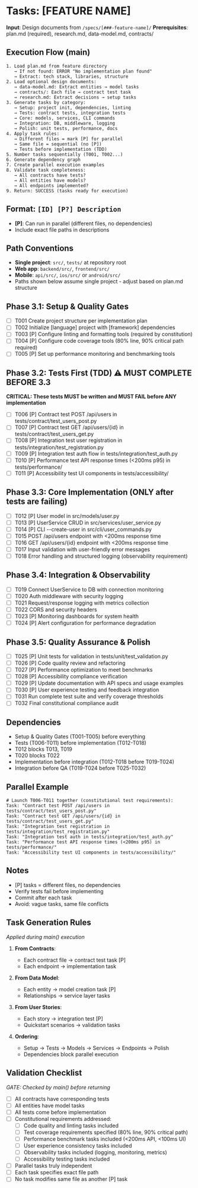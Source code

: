 # Tasks: [FEATURE NAME]

**Input**: Design documents from `/specs/[###-feature-name]/`
**Prerequisites**: plan.md (required), research.md, data-model.md, contracts/

## Execution Flow (main)

```
1. Load plan.md from feature directory
   → If not found: ERROR "No implementation plan found"
   → Extract: tech stack, libraries, structure
2. Load optional design documents:
   → data-model.md: Extract entities → model tasks
   → contracts/: Each file → contract test task
   → research.md: Extract decisions → setup tasks
3. Generate tasks by category:
   → Setup: project init, dependencies, linting
   → Tests: contract tests, integration tests
   → Core: models, services, CLI commands
   → Integration: DB, middleware, logging
   → Polish: unit tests, performance, docs
4. Apply task rules:
   → Different files = mark [P] for parallel
   → Same file = sequential (no [P])
   → Tests before implementation (TDD)
5. Number tasks sequentially (T001, T002...)
6. Generate dependency graph
7. Create parallel execution examples
8. Validate task completeness:
   → All contracts have tests?
   → All entities have models?
   → All endpoints implemented?
9. Return: SUCCESS (tasks ready for execution)
```

## Format: `[ID] [P?] Description`

- **[P]**: Can run in parallel (different files, no dependencies)
- Include exact file paths in descriptions

## Path Conventions

- **Single project**: `src/`, `tests/` at repository root
- **Web app**: `backend/src/`, `frontend/src/`
- **Mobile**: `api/src/`, `ios/src/` or `android/src/`
- Paths shown below assume single project - adjust based on plan.md structure

## Phase 3.1: Setup & Quality Gates

- [ ] T001 Create project structure per implementation plan
- [ ] T002 Initialize [language] project with [framework] dependencies
- [ ] T003 [P] Configure linting and formatting tools (required by constitution)
- [ ] T004 [P] Configure code coverage tools (80% line, 90% critical path required)
- [ ] T005 [P] Set up performance monitoring and benchmarking tools

## Phase 3.2: Tests First (TDD) ⚠️ MUST COMPLETE BEFORE 3.3

**CRITICAL: These tests MUST be written and MUST FAIL before ANY implementation**

- [ ] T006 [P] Contract test POST /api/users in tests/contract/test_users_post.py
- [ ] T007 [P] Contract test GET /api/users/{id} in tests/contract/test_users_get.py
- [ ] T008 [P] Integration test user registration in tests/integration/test_registration.py
- [ ] T009 [P] Integration test auth flow in tests/integration/test_auth.py
- [ ] T010 [P] Performance test API response times (<200ms p95) in tests/performance/
- [ ] T011 [P] Accessibility test UI components in tests/accessibility/

## Phase 3.3: Core Implementation (ONLY after tests are failing)

- [ ] T012 [P] User model in src/models/user.py
- [ ] T013 [P] UserService CRUD in src/services/user_service.py
- [ ] T014 [P] CLI --create-user in src/cli/user_commands.py
- [ ] T015 POST /api/users endpoint with <200ms response time
- [ ] T016 GET /api/users/{id} endpoint with <200ms response time
- [ ] T017 Input validation with user-friendly error messages
- [ ] T018 Error handling and structured logging (observability requirement)

## Phase 3.4: Integration & Observability

- [ ] T019 Connect UserService to DB with connection monitoring
- [ ] T020 Auth middleware with security logging
- [ ] T021 Request/response logging with metrics collection
- [ ] T022 CORS and security headers
- [ ] T023 [P] Monitoring dashboards for system health
- [ ] T024 [P] Alert configuration for performance degradation

## Phase 3.5: Quality Assurance & Polish

- [ ] T025 [P] Unit tests for validation in tests/unit/test_validation.py
- [ ] T026 [P] Code quality review and refactoring
- [ ] T027 [P] Performance optimization to meet benchmarks
- [ ] T028 [P] Accessibility compliance verification
- [ ] T029 [P] Update documentation with API specs and usage examples
- [ ] T030 [P] User experience testing and feedback integration
- [ ] T031 Run complete test suite and verify coverage thresholds
- [ ] T032 Final constitutional compliance audit

## Dependencies

- Setup & Quality Gates (T001-T005) before everything
- Tests (T006-T011) before implementation (T012-T018)
- T012 blocks T013, T019
- T020 blocks T022
- Implementation before integration (T012-T018 before T019-T024)
- Integration before QA (T019-T024 before T025-T032)

## Parallel Example

```
# Launch T006-T011 together (constitutional test requirements):
Task: "Contract test POST /api/users in tests/contract/test_users_post.py"
Task: "Contract test GET /api/users/{id} in tests/contract/test_users_get.py"
Task: "Integration test registration in tests/integration/test_registration.py"
Task: "Integration test auth in tests/integration/test_auth.py"
Task: "Performance test API response times (<200ms p95) in tests/performance/"
Task: "Accessibility test UI components in tests/accessibility/"
```

## Notes

- [P] tasks = different files, no dependencies
- Verify tests fail before implementing
- Commit after each task
- Avoid: vague tasks, same file conflicts

## Task Generation Rules

_Applied during main() execution_

1. **From Contracts**:
   - Each contract file → contract test task [P]
   - Each endpoint → implementation task
2. **From Data Model**:
   - Each entity → model creation task [P]
   - Relationships → service layer tasks
3. **From User Stories**:

   - Each story → integration test [P]
   - Quickstart scenarios → validation tasks

4. **Ordering**:
   - Setup → Tests → Models → Services → Endpoints → Polish
   - Dependencies block parallel execution

## Validation Checklist

_GATE: Checked by main() before returning_

- [ ] All contracts have corresponding tests
- [ ] All entities have model tasks
- [ ] All tests come before implementation
- [ ] Constitutional requirements addressed:
  - [ ] Code quality and linting tasks included
  - [ ] Test coverage requirements specified (80% line, 90% critical path)
  - [ ] Performance benchmark tasks included (<200ms API, <100ms UI)
  - [ ] User experience consistency tasks included
  - [ ] Observability tasks included (logging, monitoring, metrics)
  - [ ] Accessibility testing tasks included
- [ ] Parallel tasks truly independent
- [ ] Each task specifies exact file path
- [ ] No task modifies same file as another [P] task
